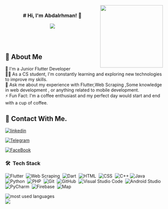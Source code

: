 
<img width="200" align="right" src="https://c.tenor.com/_DOBjnGspYAAAAAM/code-coding.gif">

<h3 align="center">
# Hi, I'm Abdalrhman! 👋
 
</h3>

<!-- Typing SVG by DenverCoder1 - https://github.com/DenverCoder1/readme-typing-svg -->
<p align="center">
  <a href="https://github.com/DenverCoder1/readme-typing-svg"><img src="https://readme-typing-svg.herokuapp.com/?lines=Junior%20Flutter%20Developer;Always%20learning%20new%20things&font=Fira%20Code&center=true&width=350&height=45&color=f75c7e&vCenter=true&size=22"></a>
</p> 
<br><br>


## 🚀 About Me
🏢 I'm a Junior Flutter Developer<br>
👨‍💻 As a CS student, I'm constantly learning and exploring new technologies to improve my skills.<br>
💬 Ask me about my experience with Flutter,Web Scraping ,Some knowledge in web development , or anything related to mobile development.<br>
⚡ Fun Fact: I'm a coffee enthusiast and my perfect day would start and end with a cup of coffee.


## 🔗 Contact With Me.

[![linkedin](https://img.shields.io/badge/linkedin-0A66C2?style=for-the-badge&logo=linkedin&logoColor=white)](https://www.linkedin.com/in/abdalrhman-read-mohamed-b24a11226/)

[![Telegram](https://img.shields.io/badge/telegram-1DA1F2?style=for-the-badge&logo=telegram&logoColor=white)](https://t.me/abdoreda1632002)

[![FaceBook](https://img.shields.io/badge/facebook-1DA1F2?style=for-the-badge&logo=facebook&logoColor=white)](https://www.facebook.com/profile.php?id=100009576528529)

### 🛠 &nbsp;Tech Stack
![Flutter](https://img.shields.io/badge/-Flutter-05122A?style=flat&logo=flutter)&nbsp;
![Web Scraping](https://img.shields.io/badge/-Web%20Scraping-05122A?style=flat&logo=web-scraper&logoColor=563D7C)&nbsp;
![Dart](https://img.shields.io/badge/-Dart-05122A?style=flat&logo=dart)&nbsp;
![HTML](https://img.shields.io/badge/-HTML-05122A?style=flat&logo=HTML5)&nbsp;
![CSS](https://img.shields.io/badge/-CSS-05122A?style=flat&logo=CSS3&logoColor=1572B6)&nbsp;
![C++](https://img.shields.io/badge/-C++-05122A?style=flat&logo=cplusplus)
![Java](https://img.shields.io/badge/-Java-05122A?style=flat&logo=java&logoColor=339933)&nbsp;
![Python](https://img.shields.io/badge/-Python-05122A?style=flat&logo=python)&nbsp;
![PHP](https://img.shields.io/badge/-PHP-05122A?style=flat&logo=php)&nbsp;
![Git](https://img.shields.io/badge/-Git-05122A?style=flat&logo=git)&nbsp;
![GitHub](https://img.shields.io/badge/-GitHub-05122A?style=flat&logo=github)&nbsp;
![Visual Studio Code](https://img.shields.io/badge/-Visual%20Studio%20Code-05122A?style=flat&logo=visual-studio-code&logoColor=007ACC)&nbsp;
![Android Studio](https://img.shields.io/badge/-Android%20Studio-05122A?style=flat&logo=android-studio)&nbsp;
![PyCharm](https://img.shields.io/badge/-PyCharm-05122A?style=flat&logo=pycharm)&nbsp;
![Firebase](https://img.shields.io/badge/-Firebase-05122A?style=flat&logo=firebase)&nbsp;
![Map](https://img.shields.io/badge/-Map-05122A?style=flat&logo=google-maps)&nbsp;






<img align="left" src="https://github.com/abdalrhmanreda.vercel.app/api?username=abdalrhmanreda)](https://github.com/abdalrhmanreda/github-readme-stats" alt="most used languages" />
<br>
<a href="https://komarev.com/ghpvc/?username=abdalrhmanreda&style=for-the-badge">
    <img src="https://komarev.com/ghpvc/?username=abdalrhmanreda&style=for-the-badge">
</a>
